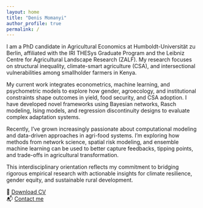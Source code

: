 ```yaml
---
layout: home
title: "Denis Momanyi"
author_profile: true
permalink: /
---
```


I am a PhD candidate in Agricultural Economics at Humboldt-Universität zu Berlin, affiliated with the IRI THESys Graduate Program and the Leibniz Centre for Agricultural Landscape Research (ZALF). My research focuses on structural inequality, climate-smart agriculture (CSA), and intersectional vulnerabilities among smallholder farmers in Kenya.

My current work integrates econometrics, machine learning, and psychometric models to explore how gender, agroecology, and institutional constraints shape outcomes in yield, food security, and CSA adoption. I have developed novel frameworks using Bayesian networks, Rasch modeling, Ising models, and regression discontinuity designs to evaluate complex adaptation systems.

Recently, I’ve grown increasingly passionate about computational modeling and data-driven approaches in agri-food systems. I’m exploring how methods from network science, spatial risk modeling, and ensemble machine learning can be used to better capture feedbacks, tipping points, and trade-offs in agricultural transformation.

This interdisciplinary orientation reflects my commitment to bridging rigorous empirical research with actionable insights for climate resilience, gender equity, and sustainable rural development.

📄 [Download CV](/assets/CV_Denis_Momanyi.pdf)  
📬 [Contact me](mailto:econdenis@gmail.com)
